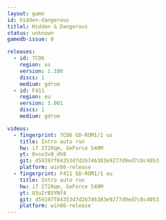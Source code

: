 ```yaml
---
layout: game
id: hidden-dangerous
titlel: Hidden & Dangerous
status: unknown
gamedb-issue: 0

releases:
  - id: 7CD6
    region: us
    version: 1.100
    discs: 1
    medium: gdrom
  - id: F411
    region: eu
    version: 1.001
    discs: 1
    medium: gdrom

videos:
  - fingerprint: 7CD6 GD-ROM1/1 us
    title: Intro auto run
    hw: i7 2720qm, GeForce 540M
    yt: 0vso3v0_dh8
    git: d59197f84353d7d2b746383e9277d9ed7c8c4053
    platform: win86-release
  - fingerprint: F411 GD-ROM1/1 eu
    title: Intro auto run
    hw: i7 2720qm, GeForce 540M
    yt: U3u2rBVYNf4
    git: d59197f84353d7d2b746383e9277d9ed7c8c4053
    platform: win86-release
---
```

